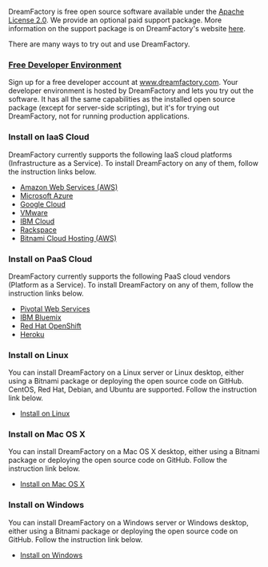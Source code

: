DreamFactory is free open source software available under the [Apache License 2.0](http://www.apache.org/licenses/LICENSE-2.0.html). We provide an optional paid support package. More information on the support package is on DreamFactory's website [here](http://www.dreamfactory.com/pricing/support). 

There are many ways to try out and use DreamFactory. 

### [Free Developer Environment](Free-Sandbox-Account)

Sign up for a free developer account at <a href="http://www.dreamfactory.com">www.dreamfactory.com</a>. Your developer environment is hosted by DreamFactory and lets you try out the software. It has all the same capabilities as the installed open source package (except for server-side scripting), but it's for trying out DreamFactory, not for running production applications.

### Install on IaaS Cloud

DreamFactory currently supports the following IaaS cloud platforms (Infrastructure as a Service). To install DreamFactory on any of them, follow the instruction links below.

* [Amazon Web Services (AWS)](https://bitnami.com/stack/dreamfactory/cloud/amazon)   
* [Microsoft Azure](https://bitnami.com/stack/dreamfactory/cloud/azure)
* [Google Cloud](https://bitnami.com/stack/dreamfactory/cloud/google)
* [VMware](https://bitnami.com/stack/dreamfactory/virtual-machine)
* [IBM Cloud](https://www.dreamfactory.com/ibmcloudlanding)
* [Rackspace](https://www.dreamfactory.com/rackspacelanding)  
* [Bitnami Cloud Hosting (AWS)](https://bitnami.com/stack/dreamfactory/cloud)   

### Install on PaaS Cloud

DreamFactory currently supports the following PaaS cloud vendors (Platform as a Service). To install DreamFactory on any of them, follow the instruction links below.

* [Pivotal Web Services](http://www.dreamfactory.com/pwslanding)
* [IBM Bluemix](https://www.dreamfactory.com/bluemixlanding)
* [Red Hat OpenShift](Deploying-to-OpenShift)
* [Heroku](Deploying-to-Heroku)

### Install on Linux

You can install DreamFactory on a Linux server or Linux desktop, either using a Bitnami package or deploying the open source code on GitHub. CentOS, Red Hat, Debian, and Ubuntu are supported. Follow the instruction link below. 

* [Install on Linux](Install-on-Linux)

### Install on Mac OS X

You can install DreamFactory on a Mac OS X desktop, either using a Bitnami package or deploying the open source code on GitHub. Follow the instruction link below. 

* [Install on Mac OS X](Install-Mac-OS-X)

### Install on Windows

You can install DreamFactory on a Windows server or Windows desktop, either using a Bitnami package or deploying the open source code on GitHub. Follow the instruction link below. 

* [Install on Windows](Install-Microsoft-Windows)